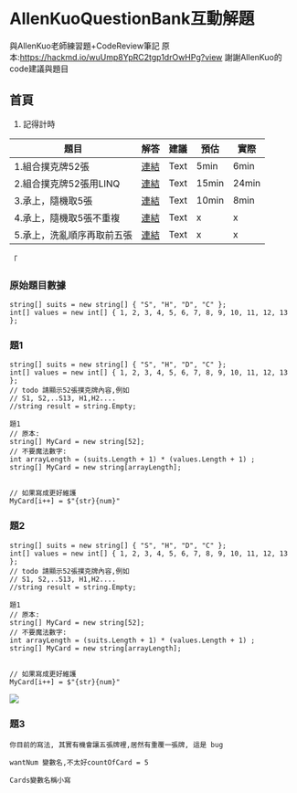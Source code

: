# AllenKuoQuestionBank互動解題
與AllenKuo老師練習題+CodeReview筆記
原本:https://hackmd.io/wuUmp8YpRC2tgp1drOwHPg?view
謝謝AllenKuo的code建議與題目


## 首頁
1. 記得計時

| 題目 | 解答 | 建議 |預估 |實際 |
| -------- | -------- | -------- |-------- |-------- |
| 1.組合撲克牌52張 | [連結](https://replit.com/@ttyeh/ForLoop2LayerPractice#main.cs)     | Text     |5min|6min|
| 2.組合撲克牌52張用LINQ | [連結](https://replit.com/@ttyeh/LinqCrossJoin2arraySource#main.cs)     | Text     |15min|24min|
| 3.承上，隨機取5張 | [連結](https://replit.com/@ttyeh/RandonSelectCards#main.cs)     | Text     |10min|8min|
| 4.承上，隨機取5張不重複 | [連結](https://replit.com/@ttyeh/Select5CardNotDuplicated#main.cs)     | Text     |x|x|
| 5.承上，洗亂順序再取前五張 | [連結](https://replit.com/@ttyeh/5ListRandonlized#main.cs)     | Text     |x|x|

「
### 原始題目數據
```csharp=
string[] suits = new string[] { "S", "H", "D", "C" };
int[] values = new int[] { 1, 2, 3, 4, 5, 6, 7, 8, 9, 10, 11, 12, 13 };
```
### 題1
```csharp=
string[] suits = new string[] { "S", "H", "D", "C" };
int[] values = new int[] { 1, 2, 3, 4, 5, 6, 7, 8, 9, 10, 11, 12, 13 };
// todo 請顯示52張撲克牌內容,例如
// S1, S2,..S13, H1,H2....
//string result = string.Empty;

題1
// 原本:
string[] MyCard = new string[52];
// 不要魔法數字:
int arrayLength = (suits.Length + 1) * (values.Length + 1) ;
string[] MyCard = new string[arrayLength];


// 如果寫成更好維護
MyCard[i++] = $"{str}{num}"
```


### 題2
```csharp=
string[] suits = new string[] { "S", "H", "D", "C" };
int[] values = new int[] { 1, 2, 3, 4, 5, 6, 7, 8, 9, 10, 11, 12, 13 };
// todo 請顯示52張撲克牌內容,例如
// S1, S2,..S13, H1,H2....
//string result = string.Empty;

題1
// 原本:
string[] MyCard = new string[52];
// 不要魔法數字:
int arrayLength = (suits.Length + 1) * (values.Length + 1) ;
string[] MyCard = new string[arrayLength];


// 如果寫成更好維護
MyCard[i++] = $"{str}{num}"
```
![](https://i.imgur.com/5tkiSAk.png)

### 題3

```csharp=
你目前的寫法, 其實有機會讓五張牌裡,居然有重覆一張牌, 這是 bug

wantNum 變數名,不太好countOfCard = 5

Cards變數名稱小寫

```
